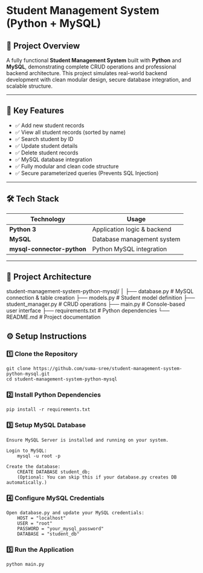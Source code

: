 # Student Management System (Python + MySQL)

## 🚀 Project Overview

A fully functional **Student Management System** built with **Python** and **MySQL**, demonstrating complete CRUD operations and professional backend architecture. This project simulates real-world backend development with clean modular design, secure database integration, and scalable structure.

---

## 🎯 Key Features

- ✅ Add new student records
- ✅ View all student records (sorted by name)
- ✅ Search student by ID
- ✅ Update student details
- ✅ Delete student records
- ✅ MySQL database integration
- ✅ Fully modular and clean code structure
- ✅ Secure parameterized queries (Prevents SQL Injection)

---

## 🛠 Tech Stack

| Technology | Usage |
|------------|--------|
| **Python 3** | Application logic & backend |
| **MySQL** | Database management system |
| **mysql-connector-python** | Python MySQL integration |

---

## 📂 Project Architecture

student-management-system-python-mysql/
│
├── database.py # MySQL connection & table creation
├── models.py # Student model definition
├── student_manager.py # CRUD operations
├── main.py # Console-based user interface
├── requirements.txt # Python dependencies
└── README.md # Project documentation



## ⚙️ Setup Instructions

### 1️⃣ Clone the Repository
    git clone https://github.com/suma-sree/student-management-system-python-mysql.git
    cd student-management-system-python-mysql

### 2️⃣ Install Python Dependencies
    pip install -r requirements.txt

### 3️⃣ Setup MySQL Database
    Ensure MySQL Server is installed and running on your system.

    Login to MySQL:
        mysql -u root -p

    Create the database:
        CREATE DATABASE student_db;
        (Optional: You can skip this if your database.py creates DB automatically.)

### 4️⃣ Configure MySQL Credentials

    Open database.py and update your MySQL credentials:
        HOST = "localhost"
        USER = "root"
        PASSWORD = "your_mysql_password"
        DATABASE = "student_db"

### 5️⃣ Run the Application
    python main.py


